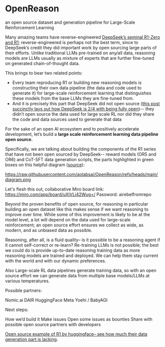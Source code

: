 # OpenReason
an open source dataset and generation pipeline for Large-Scale Reinforcement Learning



Many amazing teams have reverse-engineered [DeepSeek’s seminal R1-Zero and R1](https://arxiv.org/abs/2501.12948); reverse-engineered is perhaps not the best term, since to DeepSeek’s credit they did important work by open sourcing large parts of their efforts. Unlike traditional LLMs pre-trained on any/all data, reasoning models are LLMs usually as mixture of experts that are further fine-tuned on generated chain-of-thought data.

This brings to bear two related points:
- Every team reproducing R1 or building new reasoning models is constructing their own data pipeline (the data and code used to generate it) for large-scale reinforcement learning that distinguishes these models from the base LLMs they are fine-tuned from.
- And it is precisely this part that DeepSeek did not open source ([this post succinctly lays out how DeepSeek is 2/4 with being fully open](https://www.linkedin.com/posts/timnit-gebru-7b3b407_friends-for-something-to-be-open-source-activity-7290232331468967936-6vea))-- they didn’t open source the data used for large scale RL nor did they share the code and data sources used to generate that data

For the sake of an open AI ecosystem and to positively accelerate development, let’s build a **large scale reinforcement learning data pipeline open source**.

Specifically, we are talking about building the components of the R1 series that have not been open sourced by DeepSeek--  reward models (OR5 and OR6) and CoT-SFT data generation scripts, the parts highlighted in green boxes on this helpful diagram ([source](https://www.reddit.com/r/LocalLLaMA/comments/1i66j4f/deepseekr1_training_pipeline_visualized/)):

https://raw.githubusercontent.com/aolabsai/OpenReason/refs/heads/main/diagram.png

Let's flesh this out, collaborative Miro board link: https://miro.com/app/board/uXjVLi42Wug=/ Password: airebelfromrepo

Beyond the proven benefits of open source, for reasoning in particular building an open dataset like this makes sense if we want reasoning to improve over time. While some of this improvement is likely to be at the model level, a lot will depend on the data used for large-scale reinforcement; an open source effort ensures we collect as wide, as modern, and as unbiased data as possible.

Reasoning, after all, is a fluid quality– is it possible to be a reasoning agent if it cannot self-correct or re-learn? Re-training LLMs is not possible; the best we could do is provide up-to-date reasoning training data as more reasoning models are trained and deployed. We can help them stay current with the world and with our dynamic preferences.

Also Large-scale RL data pipelines generate training data, so with an open source effort we can generate data from multiple base models/LLMs at various temperatures.



Possible partners:

Nomic.ai
DAIR
HuggingFace
Meta
Yoehi / BabyAGI



Next steps:

How we’d build it
Make issues
Open some issues as bounties
Share 
with possible open source partners
with developers



[Open source example of R1 by huggingface– see how much their data generation part is lacking](https://github.com/huggingface/open-r1?tab=readme-ov-file#data-generation).